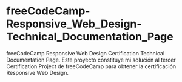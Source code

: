 # freeCodeCamp-Responsive_Web_Design-Technical_Documentation_Page
freeCodeCamp Responsive Web Design Certification Technical Documentation Page.
Este proyecto constituye mi solución al tercer Certification Project de freeCodeCamp para obtener la certificación Responsive Web Design.
